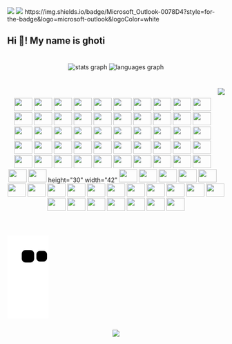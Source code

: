 <img src="https://img.shields.io/badge/Microsoft_Word-2B579A?style=for-the-badge&logo=microsoft-word&logoColor=white" />
<img src="https://img.shields.io/badge/Microsoft Outlook-0078D4?style=for-the-badge&logo=Microsoft&logoColor=white">
https://img.shields.io/badge/Microsoft_Outlook-0078D4?style=for-the-badge&logo=microsoft-outlook&logoColor=white


<h2 align="left">Hi 👋! My name is ghoti </h2>

###

<br clear="both">

<div align="center">
  <img src="https://github-readme-stats.vercel.app/api?hide_title=false&hide_rank=false&show_icons=true&include_all_commits=true&count_private=true&disable_animations=false&theme=onedark&locale=en&hide_border=false&username=tastelessGhoti" height="150" alt="stats graph"  />
  <img src="https://github-readme-stats.vercel.app/api/top-langs?locale=en&hide_title=false&layout=compact&card_width=320&langs_count=5&theme=onedark&hide_border=false&username=tastelessGhoti" height="84" alt="languages graph"  />
</div>

###

<br clear="both">

<img align="right" height="212" src="https://i.pinimg.com/564x/14/10/16/141016307796aa3ee41a8ac323386a1c.jpg"  />

###

<div align="center">
<img src="https://img.shields.io/badge/Amazon AWS-232F3E?style=for-the-badge&logo=Amazon AWS&logoColor=white" height="30" width="42">
<img src="https://img.shields.io/badge/Amazon EC2-FF9900?style=for-the-badge&logo=Amazon EC2&logoColor=white" height="30" width="42">
<img src="https://img.shields.io/badge/Apache-D22128?style=for-the-badge&logo=Apache&logoColor=white" height="30" width="42">
<img src="https://img.shields.io/badge/Apache JMeter-D22128?style=for-the-badge&logo=Apache&logoColor=white" height="30" width="42">
<img src="https://img.shields.io/badge/Apache Maven-C71A36?style=for-the-badge&logo=Apache&logoColor=white" height="30" width="42">
<img src="https://img.shields.io/badge/Apache Tomcat-F8DC75?style=for-the-badge&logo=Apache&logoColor=white" height="30" width="42">
<img src="https://img.shields.io/badge/CentOS-262577?style=for-the-badge&logo=CentOS&logoColor=white" height="30" width="42">
<img src="https://img.shields.io/badge/Confluence-172B4D?style=for-the-badge&logo=Confluence&logoColor=white" height="30" width="42">
<img src="https://img.shields.io/badge/CSS3-1572B6?style=for-the-badge&logo=CSS3&logoColor=white" height="30" width="42">
<img src="https://img.shields.io/badge/Datadog-632CA6?style=for-the-badge&logo=Datadog&logoColor=white" height="30" width="42">
<img src="https://img.shields.io/badge/Dell-007DB8?style=for-the-badge&logo=Dell&logoColor=white" height="30" width="42">
<img src="https://img.shields.io/badge/Docker-2496ED?style=for-the-badge&logo=Docker&logoColor=white" height="30" width="42">
<img src="https://img.shields.io/badge/Eclipse IDE-2C2255?style=for-the-badge&logo=Eclipse&logoColor=white" height="30" width="42">
<img src="https://img.shields.io/badge/Figma-F24E1E?style=for-the-badge&logo=Figma&logoColor=white" height="30" width="42">
<img src="https://img.shields.io/badge/Git-F05032?style=for-the-badge&logo=Git&logoColor=white" height="30" width="42">
<img src="https://img.shields.io/badge/GitHub-181717?style=for-the-badge&logo=GitHub&logoColor=white" height="30" width="42">
<img src="https://img.shields.io/badge/GitLab-FC6D26?style=for-the-badge&logo=GitLab&logoColor=white" height="30" width="42">
<img src="https://img.shields.io/badge/Gradle-F46800?style=for-the-badge&logo=Gradle&logoColor=white" height="30" width="42">
<img src="https://img.shields.io/badge/Grafana-F46800?style=for-the-badge&logo=Grafana&logoColor=white" height="30" width="42">
<img src="https://img.shields.io/badge/Hibernate-59666C?style=for-the-badge&logo=Hibernate&logoColor=white" height="30" width="42">
<img src="https://img.shields.io/badge/HTML5-E34F26?style=for-the-badge&logo=HTML5&logoColor=white" height="30" width="42">
<img src="https://img.shields.io/badge/IntelliJ IDEA-000000?style=for-the-badge&logo=IntelliJ&logoColor=white" height="30" width="42">
<img src="https://img.shields.io/badge/JavaScript-F7DF1E?style=for-the-badge&logo=JavaScript&logoColor=white" height="30" width="42">
<img src="https://img.shields.io/badge/Jenkins-D24939?style=for-the-badge&logo=Jenkins&logoColor=white" height="30" width="42">
<img src="https://img.shields.io/badge/JetBrains-000000?style=for-the-badge&logo=JetBrains&logoColor=white" height="30" width="42">
<img src="https://img.shields.io/badge/JiraJira-0052CC?style=for-the-badge&logo=JiraJira&logoColor=white" height="30" width="42">
<img src="https://img.shields.io/badge/jQuery-0769AD?style=for-the-badge&logo=jQuery&logoColor=white" height="30" width="42">
<img src="https://img.shields.io/badge/JSON-000000?style=for-the-badge&logo=JSON&logoColor=white" height="30" width="42">
<img src="https://img.shields.io/badge/JUnit5-25A162?style=for-the-badge&logo=JUnit5&logoColor=white" height="30" width="42">
<img src="https://img.shields.io/badge/Kakao-FFCD00?style=for-the-badge&logo=Kakao&logoColor=white" height="30" width="42">
<img src="https://img.shields.io/badge/Kubernetes-326CE5?style=for-the-badge&logo=Kubernetes&logoColor=white" height="30" width="42">
<img src="https://img.shields.io/badge/Linux-FCC624?style=for-the-badge&logo=Linux&logoColor=white" height="30" width="42">
<img src="https://img.shields.io/badge/MariaDB-003545?style=for-the-badge&logo=MariaDB&logoColor=white" height="30" width="42">
<img src="https://img.shields.io/badge/MySQL-4479A1?style=for-the-badge&logo=MySQL&logoColor=white" height="30" width="42">
<img src="https://img.shields.io/badge/OpenJDK-FFFFFF?style=for-the-badge&logo=OpenJDK&logoColor=white" height="30" width="42">
<img src="https://img.shields.io/badge/Oracle-F80000?style=for-the-badge&logo=Oracle&logoColor=white" height="30" width="42">
<img src="https://img.shields.io/badge/PostgreSQL-4169E1?style=for-the-badge&logo=PostgreSQL&logoColor=white" height="30" width="42">
<img src="https://img.shields.io/badge/Postman-FF6C37?style=for-the-badge&logo=Postman&logoColor=white" height="30" width="42">
<img src="https://img.shields.io/badge/Prometheus-E6522C?style=for-the-badge&logo=Prometheus&logoColor=white" height="30" width="42">
<img src="https://img.shields.io/badge/Red Hat-EE0000?style=for-the-badge&logo=Red&logoColor=white" height="30" width="42">
<img src="https://img.shields.io/badge/Redmine-B32024?style=for-the-badge&logo=Redmine&logoColor=white" height="30" width="42">
<img src="https://img.shields.io/badge/SonarLint-CB2029?style=for-the-badge&logo=SonarLint&logoColor=white" height="30" width="42">
<img src="https://img.shields.io/badge/SonarQube-4E9BCD?style=for-the-badge&logo=SonarQube&logoColor=white" height="30" width="42">
<img src="https://img.shields.io/badge/Spring-6DB33F?style=for-the-badge&logo=Spring&logoColor=white" height="30" width="42">
<img src="https://img.shields.io/badge/Spring Boot-6DB33F?style=for-the-badge&logo=Spring&logoColor=white" height="30" width="42">
<img src="https://img.shields.io/badge/Spring Security-6DB33F?style=for-the-badge&logo=Spring&logoColor=white" height="30" width="42">
<img src="https://img.shields.io/badge/Subversion-809CC9?style=for-the-badge&logo=Subversion&logoColor=white" height="30" width="42">
<img src="https://img.shields.io/badge/Swagger-85EA2D?style=for-the-badge&logo=Swagger&logoColor=white" height="30" width="42">
<img src="https://img.shields.io/badge/Vim-019733?style=for-the-badge&logo=Vim&logoColor=white" height="30" width="42">
<img src="https://img.shields.io/badge/Visual Studio Code-007ACC?style=for-the-badge&logo=Visual&logoColor=white" height="30" width="42">
<img src="https://img.shields.io/badge/VMware-607078?style=for-the-badge&logo=VMware&logoColor=white" height="30" width="42">
<img src="https://img.shields.io/badge/Windows-0078D6?style=for-the-badge&logo=Windows&logoColor=white" height="30" width="42">
 height="30" width="42"
<img src="https://img.shields.io/badge/Ableton Live-000000?style=for-the-badge&logo=Ableton&logoColor=white" height="30" width="42">
<img src="https://img.shields.io/badge/AdBlock-F40D12?style=for-the-badge&logo=AdBlock&logoColor=white" height="30" width="42">
<img src="https://img.shields.io/badge/Adblock Plus-C70D2C?style=for-the-badge&logo=Adblock&logoColor=white" height="30" width="42">
<img src="https://img.shields.io/badge/Adobe After Effects-9999FF?style=for-the-badge&logo=Adobe&logoColor=white" height="30" width="42">
<img src="https://img.shields.io/badge/Adobe Premiere Pro-9999FF?style=for-the-badge&logo=Adobe&logoColor=white" height="30" width="42">
<img src="https://img.shields.io/badge/Dolby-000000?style=for-the-badge&logo=Dolby&logoColor=white" height="30" width="42">
<img src="https://img.shields.io/badge/DuckDuckGo-DE5833?style=for-the-badge&logo=DuckDuckGo&logoColor=white" height="30" width="42">
<img src="https://img.shields.io/badge/Google Chrome-4285F4?style=for-the-badge&logo=Google&logoColor=white" height="30" width="42">
<img src="https://img.shields.io/badge/Firefox-FF7139?style=for-the-badge&logo=Firefox&logoColor=white" height="30" width="42">
<img src="https://img.shields.io/badge/Internet Explorer-0076D6?style=for-the-badge&logo=Internet&logoColor=white" height="30" width="42">
<img src="https://img.shields.io/badge/Microsoft Edge-0078D7?style=for-the-badge&logo=Microsoft&logoColor=white" height="30" width="42">
<img src="https://img.shields.io/badge/Cisco-1BA0D7?style=for-the-badge&logo=Cisco&logoColor=white" height="30" width="42">
<img src="https://img.shields.io/badge/Microsoft Excel-217346?style=for-the-badge&logo=Microsoft&logoColor=white" height="30" width="42">
<img src="https://img.shields.io/badge/Microsoft Office-D83B01?style=for-the-badge&logo=Microsoft&logoColor=white" height="30" width="42">
<img src="https://img.shields.io/badge/Microsoft OneDrive-0078D4?style=for-the-badge&logo=Microsoft&logoColor=white" height="30" width="42">
<img src="https://img.shields.io/badge/Microsoft OneNote-7719AA?style=for-the-badge&logo=Microsoft&logoColor=white" height="30" width="42">
<img src="https://img.shields.io/badge/Microsoft Outlook-0078D4?style=for-the-badge&logo=Microsoft&logoColor=white" height="30" width="42">
<img src="https://img.shields.io/badge/Microsoft PowerPoint-B7472A?style=for-the-badge&logo=Microsoft&logoColor=white" height="30" width="42">
<img src="https://img.shields.io/badge/Microsoft Teams-6264A7?style=for-the-badge&logo=Microsoft&logoColor=white" height="30" width="42">
<img src="https://img.shields.io/badge/Microsoft Word-2B579A?style=for-the-badge&logo=Microsoft&logoColor=white" height="30" width="42">
<img src="https://img.shields.io/badge/Notepad++-90E59A?style=for-the-badge&logo=Notepad++&logoColor=white" height="30" width="42">
<img src="https://img.shields.io/badge/Opera-FF1B2D?style=for-the-badge&logo=Opera&logoColor=white" height="30" width="42">
<img src="https://img.shields.io/badge/Slack-4A154B?style=for-the-badge&logo=Slack&logoColor=white" height="30" width="42">
</div>

###

<br clear="both">

![snake gif](https://github.com/tastelessGhoti/tastelessGhoti/blob/output/github-contribution-grid-snake.svg)


###

<div align="center">
  <img src="https://profile-counter.glitch.me/tastelessGhoti/count.svg?"  />
</div>

###
